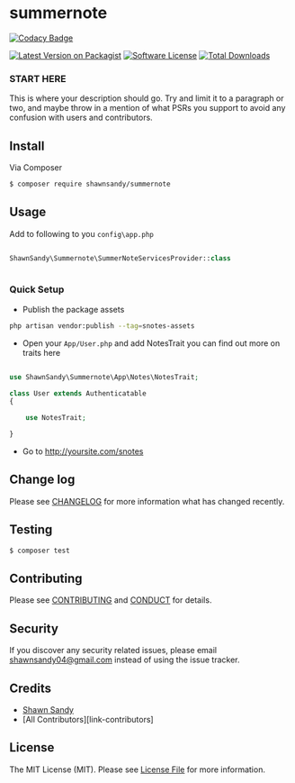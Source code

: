 # summernote

[![Codacy Badge](https://api.codacy.com/project/badge/Grade/1d5a9c928f2c4ddd90f67ef15685ea1c)](https://www.codacy.com/app/shawnsandy04/snotes?utm_source=github.com&utm_medium=referral&utm_content=shawnsandy/snotes&utm_campaign=badger)

[![Latest Version on Packagist][ico-version]][link-packagist]
[![Software License][ico-license]](LICENSE.md)
[![Total Downloads][ico-downloads]][link-downloads]

### START HERE


This is where your description should go. Try and limit it to a paragraph or two, and maybe throw in a mention of what
PSRs you support to avoid any confusion with users and contributors.

## Install

Via Composer

``` bash
$ composer require shawnsandy/summernote
```

## Usage


Add to following to you `config\app.php`

``` php

ShawnSandy\Summernote\SummerNoteServicesProvider::class
 
```

### Quick Setup

- Publish the package assets 

``` bash 
php artisan vendor:publish --tag=snotes-assets
```

- Open your `App/User.php` and add NotesTrait you can find out more on traits here 

```php

use ShawnSandy\Summernote\App\Notes\NotesTrait;

class User extends Authenticatable
{

    use NotesTrait;

}

```

- Go to http://yoursite.com/snotes


## Change log

Please see [CHANGELOG](CHANGELOG.md) for more information what has changed recently.

## Testing

``` bash
$ composer test
```

## Contributing

Please see [CONTRIBUTING](CONTRIBUTING.md) and [CONDUCT](CONDUCT.md) for details.

## Security

If you discover any security related issues, please email shawnsandy04@gmail.com instead of using the issue tracker.

## Credits

- [Shawn Sandy][link-author]
- [All Contributors][link-contributors]

## License

The MIT License (MIT). Please see [License File](LICENSE.md) for more information.

[ico-version]: https://img.shields.io/packagist/v/shawnsandy/summernote.svg?style=flat-square
[ico-license]: https://img.shields.io/badge/license-MIT-brightgreen.svg?style=flat-square
[ico-downloads]: https://img.shields.io/packagist/dt/shawnsandy/summernote.svg?style=flat-square

[link-packagist]: https://packagist.org/packages/shawnsandy/summernote
[link-downloads]: https://packagist.org/packages/shawnsandy/summernote
[link-author]: https://github.com/shawnsandy

